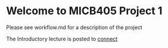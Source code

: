# Welcome to MICB405 Project 1
Please see workflow.md for a description of the project

The Introductory lecture is posted to [connect](https://shibboleth2.id.ubc.ca/idp/Authn/UserPassword)
